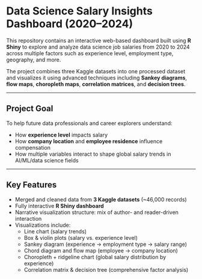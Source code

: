 # Data Science Salary Insights Dashboard (2020–2024)

This repository contains an interactive web-based dashboard built using **R Shiny** to explore and analyze data science job salaries from 2020 to 2024 across multiple factors such as experience level, employment type, geography, and more.

The project combines three Kaggle datasets into one processed dataset and visualizes it using advanced techniques including **Sankey diagrams**, **flow maps**, **choropleth maps**, **correlation matrices**, and **decision trees**.

---

## Project Goal

To help future data professionals and career explorers understand:
- How **experience level** impacts salary
- How **company location** and **employee residence** influence compensation
- How multiple variables interact to shape global salary trends in AI/ML/data science fields

---

## Key Features

- Merged and cleaned data from **3 Kaggle datasets** (~46,000 records)
- Fully interactive **R Shiny dashboard**
- Narrative visualization structure: mix of author- and reader-driven interaction
- Visualizations include:
  - Line chart (salary trends)
  - Box & violin plots (salary vs. experience level)
  - Sankey diagram (experience → employment type → salary range)
  - Chord diagram and flow map (employee → company location)
  - Choropleth + ridgeline chart (global salary distribution by experience)
  - Correlation matrix & decision tree (comprehensive factor analysis)



